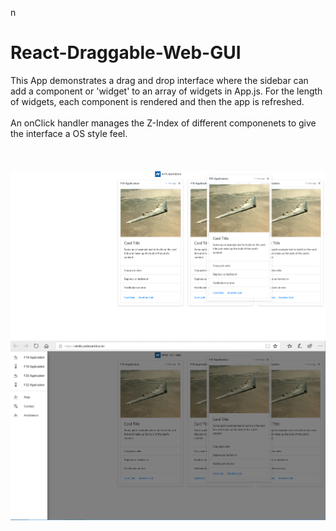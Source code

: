 
n


# React-Draggable-Web-GUI
This App demonstrates a drag and drop interface where the sidebar can add a component or 'widget' to an array of widgets in App.js. For the length of widgets, each component is rendered and then the app is refreshed.<br></br>
An onClick handler manages the Z-Index of different componenets to give the interface a OS style feel.
<br></br><br></br>
<img src="https://raw.githubusercontent.com/mikeck1/React-Draggable-Web-GUI/master/react-draggable-example-photo.png">
<img src="https://raw.githubusercontent.com/mikeck1/React-Draggable-Web-GUI/master/react-draggable-example-photo-2.png">
